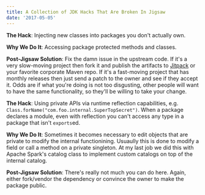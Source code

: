 ```yaml
---
title: A Collection of JDK Hacks That Are Broken In Jigsaw
date: '2017-05-05'
---
```




**The Hack**:
Injecting new classes into packages you don't actually own.

**Why We Do It**:
Accessing package protected methods and classes.

**Post-Jigsaw Solution**:
Fix the damn issue in the upstream code. If it's a very slow-moving project then fork it and publish the artifacts to [Jitpack](https://jitpack.io) or your
favorite corporate Maven repo. If it's a fast-moving project that has monthly releases then just send a patch to the owner and see if they accept it. Odds
are if what you're doing is not too disgusting, other people will want to have the same functionality, so they'll be willing to take your change.

**The Hack**:
Using private APIs via runtime reflection capabilities, e.g. `Class.forName("com.foo.internal.SuperTopSecret")`. When a package declares a module,
even with reflection you can't access any type in a package that isn't `exports`ed.

**Why We Do It**:
Sometimes it becomes necessary to edit objects that are private to modify the internal functionining. Usuaully this is done to modify a field
or call a method on a private singleton. At my last job we did this with Apache Spark's catalog class to implement custom catalogs on top of
the internal catalog.

**Post-Jigsaw Solution**:
There's really not much you can do here. Again, either fork/vendor the dependency or convince the owner to make the package public.
